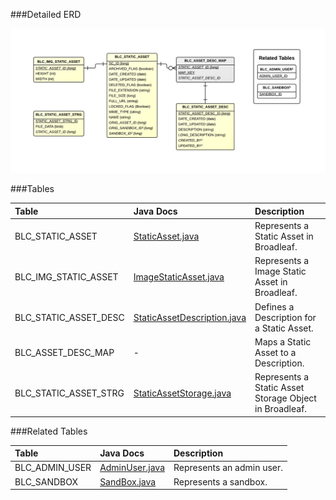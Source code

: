 

###Detailed ERD

[![CMS Static Asset Detail](images/dataModel/CMSStaticAssetDetailedERD.png)](images/dataModel/CMSStaticAssetDetailedERD.png)

###Tables

| Table               | Java Docs      | Description                                         |
|:--------------------|:--------------|:----------------------------------------------------|
|BLC_STATIC_ASSET     | [StaticAsset.java](http://javadoc.broadleafcommerce.org/current/contentmanagement-module/org/broadleafcommerce/cms/file/domain/StaticAsset.html)          | Represents a Static Asset in Broadleaf.  |
|BLC_IMG_STATIC_ASSET | [ImageStaticAsset.java](http://javadoc.broadleafcommerce.org/current/contentmanagement-module/org/broadleafcommerce/cms/file/domain/ImageStaticAsset.html)          | Represents a Image Static Asset in Broadleaf.  |
|BLC_STATIC_ASSET_DESC| [StaticAssetDescription.java](http://javadoc.broadleafcommerce.org/current/contentmanagement-module/org/broadleafcommerce/cms/file/domain/StaticAssetDescription.html)          | Defines a Description for a Static Asset.  |
|BLC_ASSET_DESC_MAP   | -          | Maps a Static Asset to a Description.  |
|BLC_STATIC_ASSET_STRG| [StaticAssetStorage.java](http://javadoc.broadleafcommerce.org/current/contentmanagement-module/org/broadleafcommerce/cms/file/domain/StaticAssetStorage.html)          | Represents a Static Asset Storage Object in Broadleaf.  |

###Related Tables

| Table               | Java Docs      | Description                                         |
|:--------------------|:--------------|:----------------------------------------------------|
|BLC_ADMIN_USER       | [AdminUser.java](http://javadoc.broadleafcommerce.org/current/open-admin-platform/org/broadleafcommerce/openadmin/server/security/domain/AdminUser.html)          | Represents an admin user.  |
|BLC_SANDBOX          | [SandBox.java](http://javadoc.broadleafcommerce.org/current/common/org/broadleafcommerce/common/sandbox/domain/SandBox.html)          | Represents a sandbox.  |